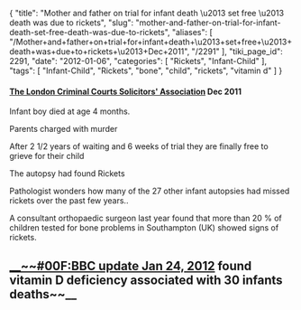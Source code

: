 {
    "title": "Mother and father on trial for infant death \u2013 set free \u2013 death was due to rickets",
    "slug": "mother-and-father-on-trial-for-infant-death-set-free-death-was-due-to-rickets",
    "aliases": [
        "/Mother+and+father+on+trial+for+infant+death+\u2013+set+free+\u2013+death+was+due+to+rickets+\u2013+Dec+2011",
        "/2291"
    ],
    "tiki_page_id": 2291,
    "date": "2012-01-06",
    "categories": [
        "Rickets",
        "Infant-Child"
    ],
    "tags": [
        "Infant-Child",
        "Rickets",
        "bone",
        "child",
        "rickets",
        "vitamin d"
    ]
}


#### [The London Criminal Courts Solicitors' Association](http://www.lccsa.org.uk/news.asp?ItemID=9106&pcid=2&cid=15&mid=71&archive=yes) Dec 2011

Infant boy died at age 4 months. 

Parents charged with murder

After 2 1/2 years of waiting and 6 weeks of trial they are finally free to grieve for their child

The autopsy had found Rickets

Pathologist wonders how many of the 27 other infant autopsies had missed rickets over the past few years..

A consultant orthopaedic surgeon last year found that more than 20 % of children tested for bone problems in Southampton (UK) showed signs of rickets.

## [__~~#00F:BBC update Jan 24, 2012](http://www.bbc.co.uk/news/health-16726841) found vitamin D deficiency associated with 30 infants deaths~~__
